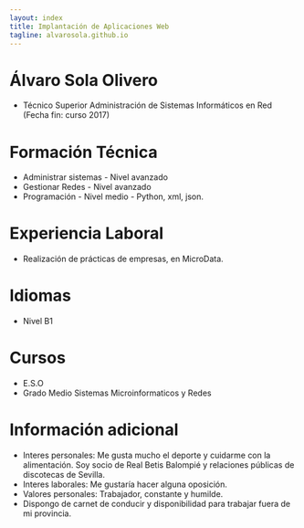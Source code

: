 ```yaml
---
layout: index
title: Implantación de Aplicaciones Web
tagline: alvarosola.github.io
---
```

# Álvaro Sola Olivero
* Técnico Superior Administración de Sistemas Informáticos en Red (Fecha fin: curso 2017)

# Formación Técnica
* Administrar sistemas - Nivel avanzado
* Gestionar Redes - Nivel avanzado
* Programación - Nivel medio - Python, xml, json.

# Experiencia Laboral
* Realización de prácticas de empresas, en MicroData.

# Idiomas
* Nivel B1

# Cursos
* E.S.O
* Grado Medio Sistemas Microinformaticos y Redes

# Información adicional
* Interes personales: Me gusta mucho el deporte y cuidarme con la alimentación. Soy socio de Real Betis Balompié y relaciones públicas de discotecas de Sevilla.
* Interes laborales: Me gustaría hacer alguna oposición. 
* Valores personales: Trabajador, constante y humilde.
* Dispongo de carnet de conducir y disponibilidad para trabajar fuera de mi provincia.
